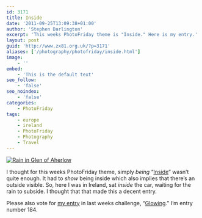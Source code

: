 ```yaml
---
id: 3171
title: Inside
date: '2011-09-25T13:09:38+01:00'
author: 'Stephen Darlington'
excerpt: 'This weeks PhotoFriday theme is "Inside." Here is my entry.'
layout: post
guid: 'http://www.zx81.org.uk/?p=3171'
aliases: ['/photography/photofriday/inside.html']
image:
    - ''
embed:
    - 'This is the default text'
seo_follow:
    - 'false'
seo_noindex:
    - 'false'
categories:
    - PhotoFriday
tags:
    - europe
    - ireland
    - PhotoFriday
    - Photography
    - Travel
---
```


[![Rain in Glen of Aherlow](https://i0.wp.com/farm7.static.flickr.com/6202/6109809234_e75b04ce1b.jpg?resize=500%2C333)](http://www.flickr.com/photos/stephendarlington/6109809234/ "Rain in Glen of Aherlow by stephendarlington, on Flickr")

I thought for this weeks PhotoFriday theme, simply *being* “[Inside](http://www.photofriday.com/archives/challenge/001121.php)” wasn’t quite enough. It had to *show* being inside which also implies that there’s an outside visible. So, here I was in Ireland, sat *inside* the car, waiting for the rain to subside. I thought that that made this a decent entry.

Please also vote for [my entry](http://www.zx81.org.uk/photography/photofriday/glowing.html) in last weeks challenge, “[Glowing](http://www.photofriday.com/linkviewer.php?id=1119).” I’m entry number 184.